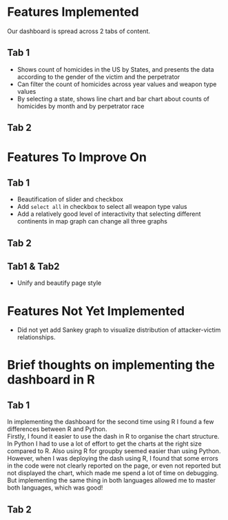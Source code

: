 # Features Implemented
Our dashboard is spread across 2 tabs of content.

## Tab 1
* Shows count of homicides in the US by States, and presents the data according to the gender of the victim and the perpetrator
* Can filter the count of homicides across year values and weapon type values
* By selecting a state, shows line chart and bar chart about counts of homicides by month and by perpetrator race

## Tab 2


# Features To Improve On

## Tab 1
* Beautification of slider and checkbox 
* Add `select all` in checkbox to select all weapon type valus 
* Add a relatively good level of interactivity that selecting different continents in map graph can change all three graphs


## Tab 2


## Tab1 & Tab2
* Unify and beautify page style

# Features Not Yet Implemented
* Did not yet add Sankey graph to visualize distribution of attacker-victim relationships.

#  Brief thoughts on implementing the dashboard in R
## Tab 1
In implementing the dashboard for the second time using R I found a few differences between R and Python.        
Firstly, I found it easier to use the dash in R to organise the chart structure. In Python I had to use a lot of effort to get the charts at the right size compared to R. Also using R for groupby seemed easier than using Python.                             
However, when I was deploying the dash using R, I found that some errors in the code were not clearly reported on the page, or even not reported but not displayed the chart, which made me spend a lot of time on debugging.           
But implementing the same thing in both languages allowed me to master both languages, which was good!

## Tab 2